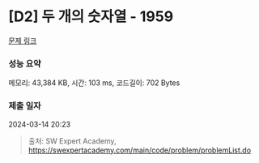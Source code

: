 # [D2] 두 개의 숫자열 - 1959 

[문제 링크](https://swexpertacademy.com/main/code/problem/problemDetail.do?contestProbId=AV5PpoFaAS4DFAUq) 

### 성능 요약

메모리: 43,384 KB, 시간: 103 ms, 코드길이: 702 Bytes

### 제출 일자

2024-03-14 20:23



> 출처: SW Expert Academy, https://swexpertacademy.com/main/code/problem/problemList.do